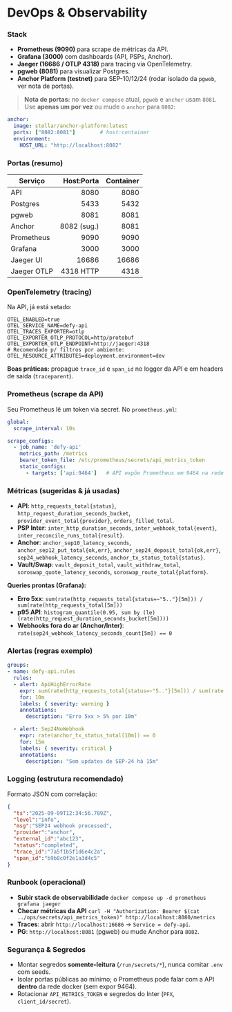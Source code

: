 # DevOps & Observability

### Stack

* **Prometheus (9090)** para scrape de métricas da API.
* **Grafana (3000)** com dashboards (API, PSPs, Anchor).
* **Jaeger (16686 / OTLP 4318)** para tracing via OpenTelemetry.
* **pgweb (8081)** para visualizar Postgres.
* **Anchor Platform (testnet)** para SEP-10/12/24 (rodar isolado da `pgweb`, ver nota de portas).

> **Nota de portas:** no `docker compose` atual, `pgweb` e `anchor` usam `8081`. Use **apenas um por vez** ou mude o `anchor` para `8082`:

```yaml
anchor:
  image: stellar/anchor-platform:latest
  ports: ["8082:8081"]        # host:container
  environment:
    HOST_URL: "http://localhost:8082"
```

### Portas (resumo)

| Serviço     | Host\:Porta | Container |
| ----------- | ----------: | --------: |
| API         |        8080 |      8080 |
| Postgres    |        5433 |      5432 |
| pgweb       |        8081 |      8081 |
| Anchor      | 8082 (sug.) |      8081 |
| Prometheus  |        9090 |      9090 |
| Grafana     |        3000 |      3000 |
| Jaeger UI   |       16686 |     16686 |
| Jaeger OTLP |   4318 HTTP |      4318 |

### OpenTelemetry (tracing)

Na API, já está setado:

```env
OTEL_ENABLED=true
OTEL_SERVICE_NAME=defy-api
OTEL_TRACES_EXPORTER=otlp
OTEL_EXPORTER_OTLP_PROTOCOL=http/protobuf
OTEL_EXPORTER_OTLP_ENDPOINT=http://jaeger:4318
# Recomendado p/ filtros por ambiente:
OTEL_RESOURCE_ATTRIBUTES=deployment.environment=dev
```

**Boas práticas:** propague `trace_id` e `span_id` no logger da API e em headers de saída (`traceparent`).

### Prometheus (scrape da API)

Seu Prometheus lê um token via secret. No `prometheus.yml`:

```yaml
global:
  scrape_interval: 10s

scrape_configs:
  - job_name: 'defy-api'
    metrics_path: /metrics
    bearer_token_file: /etc/prometheus/secrets/api_metrics_token
    static_configs:
      - targets: ['api:9464']   # API expõe Prometheus em 9464 na rede docker
```

### Métricas (sugeridas & já usadas)

* **API**: `http_requests_total{status}`, `http_request_duration_seconds_bucket`, `provider_event_total{provider}`, `orders_filled_total`.
* **PSP Inter**: `inter_http_duration_seconds`, `inter_webhook_total{event}`, `inter_reconcile_runs_total{result}`.
* **Anchor**: `anchor_sep10_latency_seconds`, `anchor_sep12_put_total{ok,err}`, `anchor_sep24_deposit_total{ok,err}`, `sep24_webhook_latency_seconds`, `anchor_tx_status_total{status}`.
* **Vault/Swap**: `vault_deposit_total`, `vault_withdraw_total`, `soroswap_quote_latency_seconds`, `soroswap_route_total{platform}`.

**Queries prontas (Grafana):**

* **Erro 5xx**:
  `sum(rate(http_requests_total{status=~"5.."}[5m])) / sum(rate(http_requests_total[5m]))`
* **p95 API**:
  `histogram_quantile(0.95, sum by (le) (rate(http_request_duration_seconds_bucket[5m])))`
* **Webhooks fora do ar (Anchor/Inter)**:
  `rate(sep24_webhook_latency_seconds_count[5m]) == 0`

### Alertas (regras exemplo)

```yaml
groups:
- name: defy-api.rules
  rules:
  - alert: ApiHighErrorRate
    expr: sum(rate(http_requests_total{status=~"5.."}[5m])) / sum(rate(http_requests_total[5m])) > 0.05
    for: 10m
    labels: { severity: warning }
    annotations:
      description: "Erro 5xx > 5% por 10m"

  - alert: Sep24NoWebhook
    expr: rate(anchor_tx_status_total[10m]) == 0
    for: 15m
    labels: { severity: critical }
    annotations:
      description: "Sem updates de SEP-24 há 15m"
```

### Logging (estrutura recomendado)

Formato JSON com correlação:

```json
{
  "ts":"2025-09-09T12:34:56.789Z",
  "level":"info",
  "msg":"SEP24 webhook processed",
  "provider":"anchor",
  "external_id":"abc123",
  "status":"completed",
  "trace_id":"7a5f1b5f1d6e4c2a",
  "span_id":"b9b8c0f2e1a3d4c5"
}
```

### Runbook (operacional)

* **Subir stack de observabilidade**
  `docker compose up -d prometheus grafana jaeger`
* **Checar métricas da API**
  `curl -H "Authorization: Bearer $(cat ../ops/secrets/api_metrics_token)" http://localhost:8080/metrics`
* **Traces**: abrir `http://localhost:16686` → `Service = defy-api`.
* **PG**: `http://localhost:8081` (pgweb) ou mude Anchor para `8082`.

### Segurança & Segredos

* Montar segredos **somente-leitura** (`/run/secrets/*`), nunca comitar `.env` com seeds.
* Isolar portas públicas ao mínimo; o Prometheus pode falar com a API **dentro** da rede docker (sem expor 9464).
* Rotacionar `API_METRICS_TOKEN` e segredos do Inter (`PFX`, `client_id/secret`).

